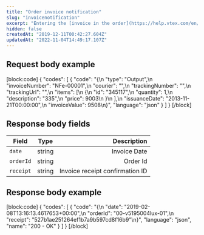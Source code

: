 ```yaml
---
title: "Order invoice notification"
slug: "invoicenotification"
excerpt: "Entering the [invoice in the order](https://help.vtex.com/en/tracks/orders--2xkTisx4SXOWXQel8Jg8sa/2WgQrlHTyVo4hLjhUs1LMT) is a required step for its [status](https://help.vtex.com/en/tutorial/order-flow-and-status--tutorials_196#order-status-details) to change to Invoiced - a sign that the order has been successfully completed. Remember that once an order is read as invoiced by the system, this status cannot be changed. \n\nThe total value of the order will be updated after the insertion of the invoice, even when there's a [Partial invoice](https://help.vtex.com/en/tracks/orders--2xkTisx4SXOWXQel8Jg8sa/q9GPspTb9cHlMeAZfdEUe) scenario. The updated value is settled by VTEX's Payment Gateway. The reimbursement for the shopper is automatic. \n\nWe strongly recommend that you always send the object of the invoiced items. With this practice, rounding errors will be avoided. \n\nWhen returning items, an input invoice must be sent through this call. For that, the `type` field should be filled in with `input`. \n\nIt is not allowed to use the same `invoiceNumber` in more than one request to the Order Invoice Notification endpoint.\n\nFor marketplace integrations: once the order is invoiced, the seller should use this request to send the invoice information to the marketplace. Be aware that this endpoint is also used by the seller to send the order tracking information. This, however, should be done in a separate moment, once the seller has the tracking information.  \n\r\n\r> The `Notify invoice` resource is needed to use this API request. This is included in `OMS - Full access` and `IntegrationProfile - Fulfillment Oms`, among other default roles available in the Admin. Learn more about the [License manager roles and resources](https://help.vtex.com/en/tutorial/roles--7HKK5Uau2H6wxE1rH5oRbc#).\n\r\n\r> 📘 Onboarding guide \r\n>\r\n> Check the new [Orders onboarding guide](https://developers.vtex.com/vtex-rest-api/docs/orders-overview). We created this guide to improve the onboarding experience for developers at VTEX. It assembles all documentation on our Developer Portal about Orders and is organized by focusing on the developer's journey."
hidden: false
createdAt: "2019-12-11T00:42:27.604Z"
updatedAt: "2022-11-04T14:49:17.107Z"
---
```

## Request body example
[block:code]
{
  "codes": [
    {
      "code": "{\n   \"type\": \"Output\",\n   \"invoiceNumber\": \"NFe-00001\",\n   \"courier\": \"\",\n   \"trackingNumber\": \"\",\n   \"trackingUrl\": \"\",\n   \"items\": [\n      {\n         \"id\": \"345117\",\n         \"quantity\": 1,\n         \"description\": \"335\",\n         \"price\": 9003\n      }\n   ],\n   \"issuanceDate\": \"2013-11-21T00:00:00\",\n   \"invoiceValue\": 9508\n}",
      "language": "json"
    }
  ]
}
[/block]
## Response body fields

| Field    | Type        | Description |
| --------------- |:---------:| --------------------------------------:|
| `date` | string | Invoice Date |
| `orderId` | string | Order Id |
| `receipt` | string | Invoice receipt confirmation ID |

## Response body example
[block:code]
{
  "codes": [
    {
      "code": "{\n  \"date\": \"2019-02-08T13:16:13.4617653+00:00\",\n  \"orderId\": \"00-v5195004lux-01\",\n  \"receipt\": \"527b1ae251264ef1b7a9b597cd8f16b9\"\n}",
      "language": "json",
      "name": "200 - OK"
    }
  ]
}
[/block]